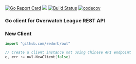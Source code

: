 [![Go Report Card](https://goreportcard.com/badge/redorb/owl)](https://goreportcard.com/report/redorb/owl)
[![](https://godoc.org/github.com/redorb/owl?status.svg)](http://godoc.org/github.com/redorb/owl)
[![Build Status](https://travis-ci.org/redorb/owl.svg?branch=master)](https://travis-ci.org/redorb/owl)
[![codecov](https://codecov.io/gh/redorb/owl/branch/master/graph/badge.svg)](https://codecov.io/gh/redorb/owl)
### Go client for Overwatch League REST API

### New Client

```go
import "github.com/redorb/owl"

// Create a client instance not using Chinese API endpoint
c, err := owl.NewClient(false)
```
